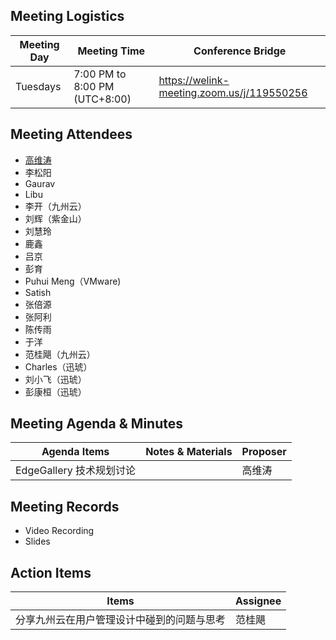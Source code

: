 ## Meeting Logistics

| Meeting Day  |  Meeting Time  | Conference Bridge  |
|---|---|---|
| Tuesdays  | 7:00 PM to 8:00 PM (UTC+8:00)   |  https://welink-meeting.zoom.us/j/119550256 |


## Meeting Attendees
- [高维涛](https://gitee.com/Gao_Victor)
- 李松阳
- Gaurav
- Libu
- 李开（九州云）
- 刘辉（紫金山）
- 刘慧玲
- 鹿鑫
- 吕京
- 彭育
- Puhui Meng（VMware)
- Satish
- 张倍源
- 张阿利
- 陈传雨
- 于洋
- 范桂飓（九州云）
- Charles（迅琥）
- 刘小飞（迅琥）
- 彭康桓（迅琥）

## Meeting Agenda & Minutes
|  Agenda Items  |  Notes & Materials   |  Proposer |
|---|---|---|
|  EdgeGallery 技术规划讨论 |    | 高维涛 |


## Meeting Records
- Video Recording
- Slides


## Action Items
|  Items | Assignee   |
|---|---|
| 分享九州云在用户管理设计中碰到的问题与思考  | 范桂飓 |


